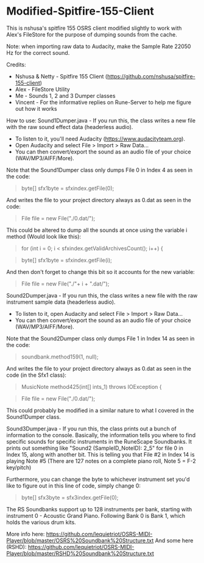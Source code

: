 # Modified-Spitfire-155-Client
This is nshusa's spitfire 155 OSRS client modified slightly to work with Alex's FileStore for the purpose of dumping sounds from the cache.

Note: when importing raw data to Audacity, make the Sample Rate 22050 Hz for the correct sound.

Credits:
* Nshusa & Netty - Spitfire 155 Client (https://github.com/nshusa/spitfire-155-client)
* Alex - FileStore Utility
* Me - Sounds 1, 2 and 3 Dumper classes
* Vincent - For the informative replies on Rune-Server to help me figure out how it works

How to use:
Sound1Dumper.java -
If you run this, the class writes a new file with the raw sound effect data (headerless audio).
* To listen to it, you'll need Audacity (https://www.audacityteam.org).
* Open Audacity and select File > Import > Raw Data...
* You can then convert/export the sound as an audio file of your choice (WAV/MP3/AIFF/More).

Note that the Sound1Dumper class only dumps File 0 in Index 4 as seen in the code:
> byte[] sfx1byte = sfxindex.getFile(0);

And writes the file to your project directory always as 0.dat as seen in the code:
> File file = new File("./0.dat/");

This could be altered to dump all the sounds at once using the variable i method (Would look like this):
> for (int i = 0; i < sfxindex.getValidArchivesCount(); i++) {

> byte[] sfx1byte = sfxindex.getFile(i);

And then don't forget to change this bit so it accounts for the new variable:
> File file = new File("./"+ i + ".dat/");


Sound2Dumper.java -
If you run this, the class writes a new file with the raw instrument sample data (headerless audio).
* To listen to it, open Audacity and select File > Import > Raw Data...
* You can then convert/export the sound as an audio file of your choice (WAV/MP3/AIFF/More).

Note that the Sound2Dumper class only dumps File 1 in Index 14 as seen in the code:
> soundbank.method159(1, null);

And writes the file to your project directory always as 0.dat as seen in the code (in the Sfx1 class):
> MusicNote method425(int[] ints_1) throws IOException {

> File file = new File("./0.dat/");

This could probably be modified in a similar nature to what I covered in the Sound1Dumper class.


Sound3Dumper.java - 
If you run this, the class prints out a bunch of information to the console.
Basically, the information tells you where to find specific sounds for specific instruments in the RuneScape Soundbanks.
It prints out something like "Sound2 (SampleID_NoteID): 2_5" for file 0 in Index 15, along with another bit.
This is telling you that File #2 in Index 14 is playing Note #5 (There are 127 notes on a complete piano roll, Note 5 = F-2 key/pitch)

Furthermore, you can change the byte to whichever instrument set you'd like to figure out in this line of code, simply change 0:
> byte[] sfx3byte = sfx3index.getFile(0);

The RS Soundbanks support up to 128 instruments per bank, starting with instrument 0 - Acoustic Grand Piano.
Following Bank 0 is Bank 1, which holds the various drum kits. 

More info here: https://github.com/lequietriot/OSRS-MIDI-Player/blob/master/OSRS%20Soundbank%20Structure.txt
And some here (RSHD): https://github.com/lequietriot/OSRS-MIDI-Player/blob/master/RSHD%20Soundbank%20Structure.txt
